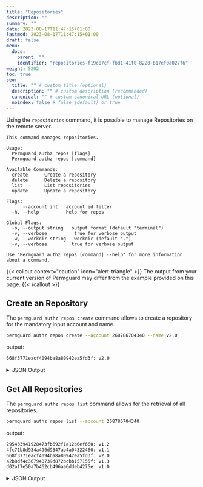 ```yaml
---
title: "Repositories"
description: ""
summary: ""
date: 2023-08-17T11:47:15+01:00
lastmod: 2023-08-17T11:47:15+01:00
draft: false
menu:
  docs:
    parent: ""
    identifier: "repositories-f19c07cf-fbd1-41f0-8220-b17ef0a027f6"
weight: 5202
toc: true
seo:
  title: "" # custom title (optional)
  description: "" # custom description (recommended)
  canonical: "" # custom canonical URL (optional)
  noindex: false # false (default) or true
---
```

Using the `repositories` command, it is possible to manage Repositories on the remote server.

```text
This command manages repositories.

Usage:
  Permguard authz repos [flags]
  Permguard authz repos [command]

Available Commands:
  create      Create a repository
  delete      Delete a repository
  list        List repositories
  update      Update a repository

Flags:
      --account int   account id filter
  -h, --help          help for repos

Global Flags:
  -o, --output string   output format (default "terminal")
  -v, --verbose          true for verbose output
  -w, --workdir string   workdir (default ".")
  -v, --verbose         true for verbose output

Use "Permguard authz repos [command] --help" for more information about a command.
```

{{< callout context="caution" icon="alert-triangle" >}}
The output from your current version of Permguard may differ from the example provided on this page.
{{< /callout >}}

## Create an Repository

The `permguard authz repos create` command allows to create a repository for the mandatory input account and name.

```bash
permguard authz repos create --account 268786704340 --name v2.0
```

output:

```bash
668f3771eacf4094ba8a80942ea5fd3f: v2.0
```

<details>
  <summary>
    JSON Output
  </summary>

```bash
permguard authz repos create --account 268786704340 --name v2.0 --output json
```

output:

```bash
{
  "repositories": [
    {
      "repository_id": "668f3771eacf4094ba8a80942ea5fd3f",
      "created_at": "2024-08-25T14:50:38.003Z",
      "updated_at": "2024-08-25T14:50:38.003Z",
      "account_id": 268786704340,
      "name": "v2.0"
    }
  ]
}
```

</details>

## Get All Repositories

The `permguard authz repos list` command allows for the retrieval of all repositories.

```bash
permguard authz repos list --account 268786704340
```

output:

```bash
295433941928473fb692f1a12b6ef660: v1.2
4fc71b8d934a496d9347ab4a04322460: v1.1
668f3771eacf4094ba8a80942ea5fd3f: v2.0
a2b8df4c367940739d872bcbb157155f: v1.3
d02af7e50a7b462cb496aa6ddeb4275e: v1.0
```

<details>
  <summary>
    JSON Output
  </summary>

```bash
permguard authz repos list --account 268786704340 --output json
```

output:

```bash
{
  "repository": [
    {
      "repository_id": "295433941928473fb692f1a12b6ef660",
      "created_at": "2024-08-25T14:50:30.248Z",
      "updated_at": "2024-08-25T14:50:30.248Z",
      "account_id": 268786704340,
      "name": "v1.2"
    },
    {
      "repository_id": "4fc71b8d934a496d9347ab4a04322460",
      "created_at": "2024-08-25T14:50:26.999Z",
      "updated_at": "2024-08-25T14:50:26.999Z",
      "account_id": 268786704340,
      "name": "v1.1"
    },
    {
      "repository_id": "668f3771eacf4094ba8a80942ea5fd3f",
      "created_at": "2024-08-25T14:50:38.003Z",
      "updated_at": "2024-08-25T14:50:38.003Z",
      "account_id": 268786704340,
      "name": "v2.0"
    },
    {
      "repository_id": "a2b8df4c367940739d872bcbb157155f",
      "created_at": "2024-08-25T14:50:33.046Z",
      "updated_at": "2024-08-25T14:50:33.046Z",
      "account_id": 268786704340,
      "name": "v1.3"
    },
    {
      "repository_id": "d02af7e50a7b462cb496aa6ddeb4275e",
      "created_at": "2024-08-25T14:50:13.705Z",
      "updated_at": "2024-08-25T14:50:13.705Z",
      "account_id": 268786704340,
      "name": "v1.0"
    }
  ]
}
```

</details>
